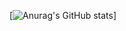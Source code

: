 [![Anurag's GitHub stats](https://github-readme-stats.vercel.app/api?username=thebadlorax&theme=radical)]

